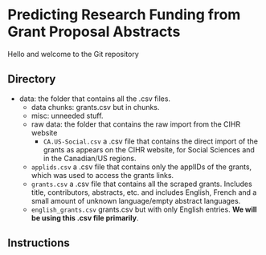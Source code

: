 # Predicting Research Funding from Grant Proposal Abstracts
 
Hello and welcome to the Git repository

## Directory

- data:  the folder that contains all the .csv files.
    - data chunks:  grants.csv but in chunks.
    - misc:  unneeded stuff.
    - raw data:  the folder that contains the raw import from the CIHR website
        - `CA.US-Social.csv` a .csv file that contains the direct import of the grants as appears on the CIHR website, for Social Sciences and in the Canadian/US regions.
    - `applids.csv` a .csv file that contains only the applIDs of the grants, which was used to access the grants links.
    - `grants.csv` a .csv file that contains all the scraped grants.  Includes title, contributors, abstracts, etc. and includes English, French and a small amount of unknown language/empty abstract languages.
    - `english_grants.csv` grants.csv but with only English entries. **We will be using this .csv file primarily**.

## Instructions